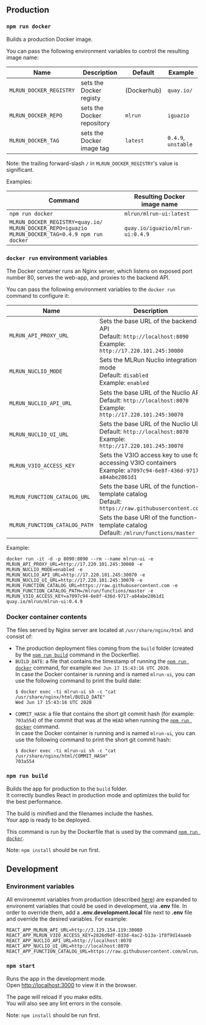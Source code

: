 ## Production

### `npm run docker`

Builds a production Docker image.

You can pass the following environment variables to control the resulting image name:

| Name  | Description | Default | Example |
| ----- | ----------- | ------- | ------- |
| `MLRUN_DOCKER_REGISTRY` | sets the Docker registy | (Dockerhub) | `quay.io/` |
| `MLRUN_DOCKER_REPO` | sets the Docker repository | `mlrun` | `iguazio` |
| `MLRUN_DOCKER_TAG` | sets the Docker image tag | `latest` | `0.4.9`, `unstable` |

Note: the trailing forward-slash `/` in `MLRUN_DOCKER_REGISTRY`'s value is significant.

Examples:

| Command  | Resulting Docker image name |
| ----- | ----------- |
| `npm run docker` | `mlrun/mlrun-ui:latest` |
| `MLRUN_DOCKER_REGISTRY=quay.io/ MLRUN_DOCKER_REPO=iguazio MLRUN_DOCKER_TAG=0.4.9 npm run docker` | `quay.io/iguazio/mlrun-ui:0.4.9` |

### `docker run` environment variables

The Docker container runs an Nginx server, which listens on exposed port number 80, serves the web-app, and proxies to the backend API.

You can pass the following environment variables to the `docker run` command to configure it:

| Name  | Description |
| ----- | ----------- |
| `MLRUN_API_PROXY_URL` | Sets the base URL of the backend API<br />Default: `http://localhost:8090`<br />Example: `http://17.220.101.245:30080` |
| `MLRUN_NUCLIO_MODE` | Sets the MLRun Nuclio integration mode<br />Default: `disabled`<br />Example: `enabled` |
| `MLRUN_NUCLIO_API_URL` | Sets the base URL of the Nuclio API<br />Default: `http://localhost:8070`<br />Example: `http://17.220.101.245:30070` |
| `MLRUN_NUCLIO_UI_URL` | Sets the base URL of the Nuclio UI<br />Default: `http://localhost:8070`<br />Example: `http://17.220.101.245:30070` |
| `MLRUN_V3IO_ACCESS_KEY` | Sets the V3IO access key to use for accessing V3IO containers<br />Example: `a7097c94-6e8f-436d-9717-a84abe2861d1` |
| `MLRUN_FUNCTION_CATALOG_URL` | Sets the base URL of the function-template catalog <br />Default: `https://raw.githubusercontent.com` |
| `MLRUN_FUNCTION_CATALOG_PATH` | Sets the base URI of the function-template catalog <br />Default: `/mlrun/functions/master` |

Example:

`docker run -it -d -p 8090:8090 --rm --name mlrun-ui -e MLRUN_API_PROXY_URL=http://17.220.101.245:30080 -e MLRUN_NUCLIO_MODE=enabled -e MLRUN_NUCLIO_API_URL=http://17.220.101.245:30070 -e MLRUN_NUCLIO_UI_URL=http://17.220.101.245:30070 -e MLRUN_FUNCTION_CATALOG_URL=https://raw.githubusercontent.com -e MLRUN_FUNCTION_CATALOG_PATH=/mlrun/functions/master -e MLRUN_V3IO_ACCESS_KEY=a7097c94-6e8f-436d-9717-a84abe2861d1 quay.io/mlrun/mlrun-ui:0.4.9`

### Docker container contents

The files served by Nginx server are located at `/usr/share/nginx/html` and consist of:

- The production deployment files coming from the `build` folder (created by the [`npm run build`](#npm-run-build) command in the Dockerflie).
- `BUILD_DATE`: a file that contains the timestamp of running the [`npm run docker`](#npm-run-docker) command, for example `Wed Jun 17 15:43:16 UTC 2020`.<br />
  In case the Docker container is running and is named `mlrun-ui`, you can use the following command to print the build date:
  ```
  $ docker exec -ti mlrun-ui sh -c "cat /usr/share/nginx/html/BUILD_DATE"
  Wed Jun 17 15:43:16 UTC 2020
  ```
- `COMMIT_HASH`: a file that contains the short git commit hash (for example: `703a554`) of the commit that was at the `HEAD` when running the [`npm run docker`](#npm-run-docker) command.<br />
  In case the Docker container is running and is named `mlrun-ui`, you can use the following command to print the short git commit hash:
  ```
  $ docker exec -ti mlrun-ui sh -c "cat /usr/share/nginx/html/COMMIT_HASH"
  703a554
  ```

### `npm run build`

Builds the app for production to the `build` folder.<br />
It correctly bundles React in production mode and optimizes the build for the best performance.

The build is minified and the filenames include the hashes.<br />
Your app is ready to be deployed.

This command is run by the Dockerfile that is used by the command [`npm run docker`](#npm-run-docker).

Note: `npm install` should be run first.

## Development

### Environment variables

All environemnt variables from production (described [here](#docker-run-environment-variables)) are expanded to environemt variables that could be used in development, via **.env** file.
In order to override them, add a **.env.development.local** file next to **.env** file and override the desired variables.
For example:

```
REACT_APP_MLRUN_API_URL=http://3.129.154.119:30080
REACT_APP_MLRUN_V3IO_ACCESS_KEY=2826d9df-033d-4ac2-b13a-1f8f9d14aaeb
REACT_APP_NUCLIO_API_URL=http://localhost:8070
REACT_APP_NUCLIO_UI_URL=http://localhost:8070
REACT_APP_FUNCTION_CATALOG_URL=https://raw.githubusercontent.com/mlrun/functions/master
```

### `npm start`

Runs the app in the development mode.<br />
Open [http://localhost:3000](http://localhost:3000) to view it in the browser.

The page will reload if you make edits.<br />
You will also see any lint errors in the console.

Note: `npm install` should be run first.